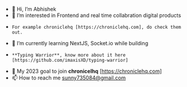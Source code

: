 - 👋 Hi, I’m Abhishek
- 👀 I’m interested in Frontend and real time collabration digital products 
-     For example chroniclehq [https://chroniclehq.com], do check them out.
- 🌱 I’m currently learning NextJS, Socket.io while building 
-     **Typing Warrior**, know more about it here [https://github.com/imaxisXD/typing-warrior]
- 🎯 My 2023 goal to join **chronicelhq** [https://chroniclehq.com]
- 📫 How to reach me sunny735084@gmail.com

<!---
imaxisXD/imaxisXD is a ✨ special ✨ repository because its `README.md` (this file) appears on your GitHub profile.
You can click the Preview link to take a look at your changes.
--->

